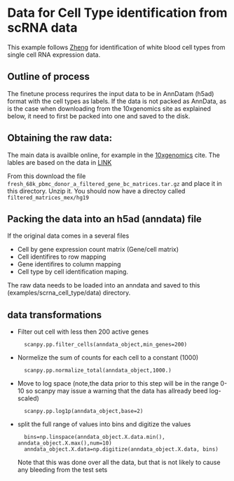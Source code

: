 # Data for Cell Type identification from scRNA data
This example follows [Zheng]() for identification of white blood cell types from single cell RNA expression data.


## Outline of process
The finetune process requrires the input data to be in AnnDatam (h5ad) format with the cell types
as labels. If the data is not packed as AnnData, as is the case when downloading from the
10xgenomics site as explained below, it need to first be packed into one and saved to the disk.






## Obtaining the raw data:
The main data is availble online, for example in the [10xgenomics](https://www.10xgenomics.com/) cite.  The lables are based on the data in [LINK](https://www.10xgenomics.com/datasets/fresh-68-k-pbm-cs-donor-a-1-standard-1-1-0)

From this download the file `fresh_68k_pbmc_donor_a_filtered_gene_bc_matrices.tar.gz` and place it in this directory.  Unzip it.  You should now have a directoy called `filtered_matrices_mex/hg19`





## Packing the data into an h5ad (anndata) file
If the original data comes in a several files
* Cell by gene expression count matrix (Gene/cell matrix)
* Cell identifires to row mapping
* Gene identifires to column mapping
* Cell type by cell identification maping.

The raw data needs to be loaded into an anndata and saved to this (examples/scrna_cell_type/data) directory.


## data transformations

* Filter out cell with less then 200 active genes

        scanpy.pp.filter_cells(anndata_object,min_genes=200)



* Normelize the sum of counts for each cell to a constant (1000)

        scanpy.pp.normalize_total(anndata_object,1000.)


* Move to log space (note,the data prior to this step will be in the range 0-10 so scanpy may issue a warning that the data has allready beed log-scaled)

        scanpy.pp.log1p(anndata_object,base=2)


* split the full range of values into bins and digitize the values

        bins=np.linspace(anndata_object.X.data.min(), anndata_object.X.max(),num=10)
        anndata_object.X.data=np.digitize(anndata_object.X.data, bins)

    Note that this was done over all the data, but that is not likely to cause any bleeding from the test sets
